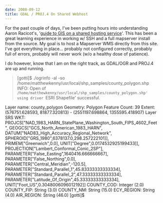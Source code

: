 ```yaml
---
date: 2008-09-12
title: GDAL / PROJ.4 On Shared Webhost
---
```


For the past couple of days, I've been putting hours into understanding Aaron Racicot's, '[guide to GIS on a shared hosting service](http://www.reprojected.com/geoblog/how-tos/gis-on-a-shared-hosting-environment-the-magic-of-not-having-root/)'. This has been a great learning experience in working w/ SSH and a full mapserver install from the source. My goal is to host a Mapserver WMS directly from this site. I've got everything in place... probably not configured correctly, probably full of errors, probably will never work (w/o a healthy dose of patience).

I do however, know that I am on the right track, as GDAL/OGR and PROJ.4 are up and running.

<!-- more -->


> [gotti]$ ./ogrinfo -al -so /home/matthewkenny/usr/local/shp_samples/county_polygon.shp
INFO: Open of `/home/matthewkenny/usr/local/shp_samples/county_polygon.shp'
using driver `ESRI Shapefile' successful.

Layer name: county_polygon
Geometry: Polygon
Feature Count: 39
Extent: (576751.628593, 81877.320813) - (2551197.698864, 1355595.418907)
Layer SRS WKT:
PROJCS["NAD_1983_HARN_StatePlane_Washington_South_FIPS_4602_Feet",
GEOGCS["GCS_North_American_1983_HARN",
DATUM["NAD83_High_Accuracy_Regional_Network",
SPHEROID["GRS_1980",6378137.0,298.257222101]],
PRIMEM["Greenwich",0.0],
UNIT["Degree",0.0174532925199433]],
PROJECTION["Lambert_Conformal_Conic_2SP"],
PARAMETER["False_Easting",1640416.666666667],
PARAMETER["False_Northing",0.0],
PARAMETER["Central_Meridian",-120.5],
PARAMETER["Standard_Parallel_1",45.83333333333334],
PARAMETER["Standard_Parallel_2",47.33333333333334],
PARAMETER["Latitude_Of_Origin",45.33333333333334],
UNIT["Foot_US",0.3048006096012192]]
COUNTY_COD: Integer (2.0)
COUNTY_FIP: String (3.0)
COUNTY_NM: String (15.0)
ECY_REGION: String (4.0)
AIR_REGION: String (46.0)
[gotti]$
